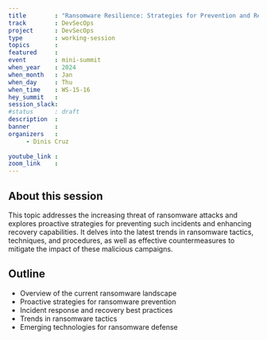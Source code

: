 ```yaml
---
title        : "Ransomware Resilience: Strategies for Prevention and Recovery (Panel)"
track        : DevSecOps
project      : DevSecOps
type         : working-session
topics       : 
featured     :
event        : mini-summit
when_year    : 2024
when_month   : Jan
when_day     : Thu
when_time    : WS-15-16
hey_summit   : 
session_slack:
#status      : draft
description  :
banner       : 
organizers   :
     - Dinis Cruz
    
youtube_link : 
zoom_link    : 
---
```


## About this session
This topic addresses the increasing threat of ransomware attacks and explores proactive strategies for preventing such incidents and enhancing recovery capabilities. It delves into the latest trends in ransomware tactics, techniques, and procedures, as well as effective countermeasures to mitigate the impact of these malicious campaigns.

## Outline
- Overview of the current ransomware landscape
- Proactive strategies for ransomware prevention
- Incident response and recovery best practices
- Trends in ransomware tactics
- Emerging technologies for ransomware defense
